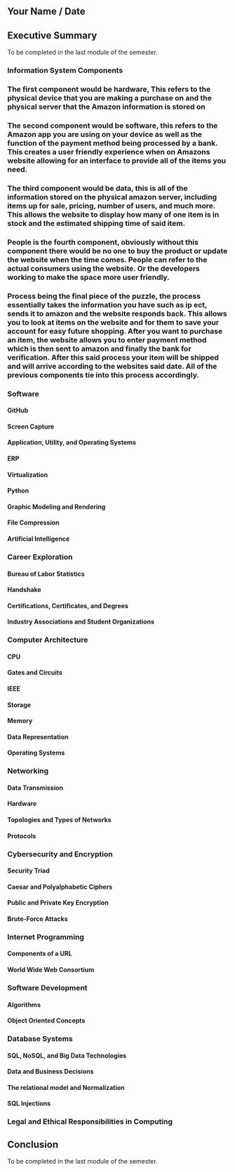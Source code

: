 ## Your Name / Date

## Executive Summary
To be completed in the last module of the semester.

### Information System Components
### The first component would be hardware, This refers to the physical device that you are making a purchase on and the physical server that the Amazon information is stored on
###  The second component would be software, this refers to the Amazon app you are using on your device as well as the function of the payment method being processed by a bank. This creates a user friendly experience when on Amazons website allowing for an interface to provide all of the items you need.
### The third component would be data, this is all of the information stored on the physical amazon server, including items up for sale, pricing, number of users, and much more. This allows the website to display how many of one item is in stock and the estimated shipping time of said item.
### People is the fourth component, obviously without this component there would be no one to buy the product or update the website when the time comes. People can refer to the actual consumers using the website. Or the developers working to make the space more user friendly.
### Process being the final piece of the puzzle, the process essentially takes the information you have such as ip ect, sends it to amazon and the website responds back. This allows you to look at items on the website and for them to save your account for easy future shopping. After you want to purchase an item, the website allows you to enter payment method which is then sent to amazon and finally the bank for verification. After this said process your item will be shipped and will arrive according to the websites said date. All of the previous components tie into this process accordingly.
### Software
#### GitHub
#### Screen Capture
#### Application, Utility, and Operating Systems
#### ERP
#### Virtualization
#### Python
#### Graphic Modeling and Rendering
#### File Compression
#### Artificial Intelligence

### Career Exploration
#### Bureau of Labor Statistics
#### Handshake
#### Certifications, Certificates, and Degrees
#### Industry Associations and Student Organizations

### Computer Architecture
#### CPU
#### Gates and Circuits
#### IEEE
#### Storage
#### Memory
#### Data Representation
#### Operating Systems

### Networking
#### Data Transmission
#### Hardware
#### Topologies and Types of Networks
#### Protocols

### Cybersecurity and Encryption
#### Security Triad
#### Caesar and Polyalphabetic Ciphers
#### Public and Private Key Encryption
#### Brute-Force Attacks

### Internet Programming
#### Components of a URL
#### World Wide Web Consortium

### Software Development
#### Algorithms
#### Object Oriented Concepts

### Database Systems
#### SQL, NoSQL, and Big Data Technologies
#### Data and Business Decisions
#### The relational model and Normalization
#### SQL Injections

### Legal and Ethical Responsibilities in Computing

## Conclusion
To be completed in the last module of the semester.

